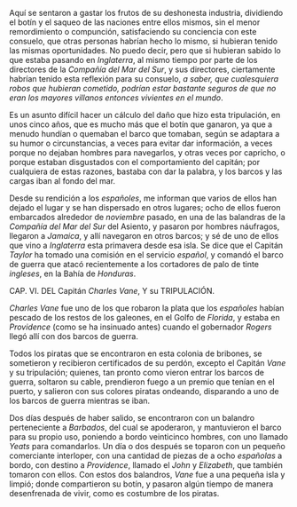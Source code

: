 Aquí se sentaron a gastar los frutos de su deshonesta industria, dividiendo el botín y el saqueo de las naciones entre ellos mismos, sin el menor remordimiento o compunción, satisfaciendo su conciencia con este consuelo, que otras personas habrían hecho lo mismo, si hubieran tenido las mismas oportunidades. No puedo decir, pero que si hubieran sabido lo que estaba pasando en *Inglaterra*, al mismo tiempo por parte de los directores de la *Compañía del Mar del Sur*, y sus directores, ciertamente habrían tenido esta reflexión para su consuelo, *a saber, que cualesquiera robos que hubieran cometido, podrían estar bastante seguros de que no eran los mayores villanos entonces vivientes en el mundo*.

Es un asunto difícil hacer un cálculo del daño que hizo esta tripulación, en unos cinco años, que es mucho más que el botín que ganaron, ya que a menudo hundían o quemaban el barco que tomaban, según se adaptara a su humor o circunstancias, a veces para evitar dar información, a veces porque no dejaban hombres para navegarlos, y otras veces por capricho, o porque estaban disgustados con el comportamiento del capitán; por cualquiera de estas razones, bastaba con dar la palabra, y los barcos y las cargas iban al fondo del mar.

Desde su rendición a los *españoles*, me informan que varios de ellos han dejado el lugar y se han dispersado en otros lugares; ocho de ellos fueron embarcados alrededor de *noviembre* pasado, en una de las balandras de la *Compañía del Mar del Sur* del Asiento, y pasaron por hombres náufragos, llegaron a *Jamaica*, y allí navegaron en otros barcos; y sé de uno de ellos que vino a *Inglaterra* esta primavera desde esa isla. Se dice que el Capitán *Taylor* ha tomado una comisión en el servicio *español*, y comandó el barco de guerra que atacó recientemente a los cortadores de palo de tinte *ingleses*, en la Bahía de *Honduras*.

CAP. VI. DEL Capitán *Charles Vane*, Y su TRIPULACIÓN.

*Charles Vane* fue uno de los que robaron la plata que los *españoles* habían pescado de los restos de los galeones, en el Golfo de *Florida*, y estaba en *Providence* (como se ha insinuado antes) cuando el gobernador *Rogers* llegó allí con dos barcos de guerra.

Todos los piratas que se encontraron en esta colonia de bribones, se sometieron y recibieron certificados de su perdón, excepto el Capitán *Vane* y su tripulación; quienes, tan pronto como vieron entrar los barcos de guerra, soltaron su cable, prendieron fuego a un premio que tenían en el puerto, y salieron con sus colores piratas ondeando, disparando a uno de los barcos de guerra mientras se iban.

Dos días después de haber salido, se encontraron con un balandro perteneciente a *Barbados*, del cual se apoderaron, y mantuvieron el barco para su propio uso, poniendo a bordo veinticinco hombres, con uno llamado *Yeats* para comandarlos. Un día o dos después se toparon con un pequeño comerciante interloper, con una cantidad de piezas de a ocho *españolas* a bordo, con destino a *Providence*, llamado el *John* y *Elizabeth*, que también tomaron con ellos. Con estos dos balandros, *Vane* fue a una pequeña isla y limpió; donde compartieron su botín, y pasaron algún tiempo de manera desenfrenada de vivir, como es costumbre de los piratas.